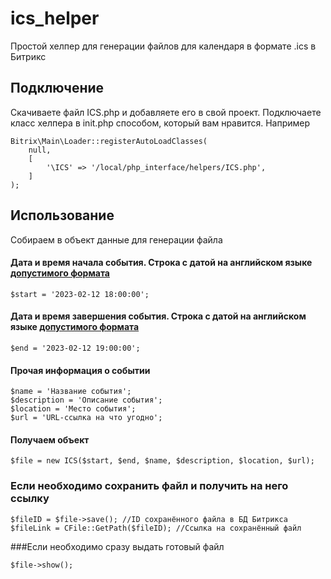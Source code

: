# ics_helper
Простой хелпер для генерации файлов для календаря в формате .ics в Битрикс

## Подключение

Скачиваете файл ICS.php и добавляете его в свой проект.
Подключаете класс хелпера в init.php способом, который вам нравится. Например
```
Bitrix\Main\Loader::registerAutoLoadClasses(
    null,
    [
        '\ICS' => '/local/php_interface/helpers/ICS.php',
    ]
);
```
## Использование
Собираем в объект данные для генерации файла
#### Дата и время начала события. Cтрока с датой на английском языке [допустимого формата](https://www.php.net/manual/ru/datetime.formats.php)
```
$start = '2023-02-12 18:00:00';
```
#### Дата и время завершения события. Cтрока с датой на английском языке [допустимого формата](https://www.php.net/manual/ru/datetime.formats.php)
```
$end = '2023-02-12 19:00:00';
```
#### Прочая информация о событии
```
$name = 'Название события';
$description = 'Описание события';
$location = 'Место события';
$url = 'URL-cсылка на что угодно';
```
#### Получаем объект
```
$file = new ICS($start, $end, $name, $description, $location, $url);
```
### Если необходимо сохранить файл и получить на него ссылку
```
$fileID = $file->save(); //ID сохранённого файла в БД Битрикса
$fileLink = CFile::GetPath($fileID); //Ссылка на сохранённый файл
```
###Если необходимо сразу выдать готовый файл
```
$file->show();
```
